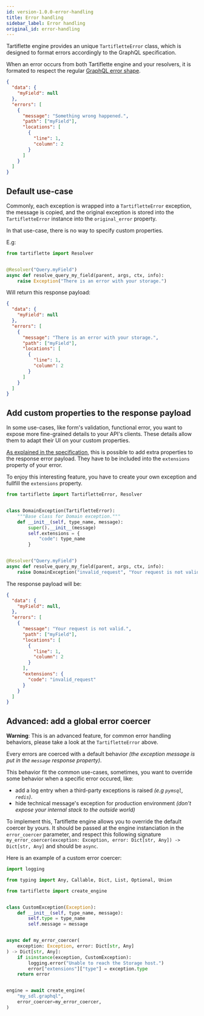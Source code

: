 ```yaml
---
id: version-1.0.0-error-handling
title: Error handling
sidebar_label: Error handling
original_id: error-handling
---
```


Tartiflette engine provides an unique `TartifletteError` class, which is designed to format errors accordingly to the GraphQL specification.

When an error occurs from both Tartiflette engine and your resolvers, it is formated to respect the regular [GraphQL error shape](https://graphql.github.io/graphql-spec/June2018/#sec-Errors).

```json
{
  "data": {
    "myField": null
  },
  "errors": [
    {
      "message": "Something wrong happened.",
      "path": ["myField"],
      "locations": [
        {
          "line": 1,
          "column": 2
        }
      ]
    }
  ]
}
```

## Default use-case

Commonly, each exception is wrapped into a `TartifletteError` exception, the message is copied, and the original exception is stored into the `TartifletteError` instance into the `original_error` property.

In that use-case, there is no way to specify custom properties.

E.g:
```python
from tartiflette import Resolver


@Resolver("Query.myField")
async def resolve_query_my_field(parent, args, ctx, info):
    raise Exception("There is an error with your storage.")
```

Will return this response payload:
```json
{
  "data": {
    "myField": null
  },
  "errors": [
    {
      "message": "There is an error with your storage.",
      "path": ["myField"],
      "locations": [
        {
          "line": 1,
          "column": 2
        }
      ]
    }
  ]
}
```

## Add custom properties to the response payload

In some use-cases, like form's validation, functional error, you want to expose more fine-grained details to your API's clients. These details allow them to adapt their UI on your custom properties.

[As explained in the specification](https://graphql.github.io/graphql-spec/June2018/#sec-Errors), this is possible to add extra properties to the response error payload. They have to be included into the `extensions` property of your error.

To enjoy this interesting feature, you have to create your own exception and fullfill the `extensions` property.

```python
from tartiflette import TartifletteError, Resolver


class DomainException(TartifletteError):
    """Base class for Domain exception."""
    def __init__(self, type_name, message):
        super().__init__(message)
        self.extensions = {
            "code": type_name
        }


@Resolver("Query.myField")
async def resolve_query_my_field(parent, args, ctx, info):
    raise DomainException("invalid_request", "Your request is not valid.")
```

The response payload will be:
```json
{
  "data": {
    "myField": null,
  },
  "errors": [
    {
      "message": "Your request is not valid.",
      "path": ["myField"],
      "locations": [
        {
          "line": 1,
          "column": 2
        }
      ],
      "extensions": {
        "code": "invalid_request"
      }
    }
  ]
}
```

## Advanced: add a global error coercer

**Warning**: This is an advanced feature, for common error handling behaviors, please take a look at the `TartifletteError` above.

Every errors are coerced with a default behavior _(the exception message is put in the `message` response property)_.

This behavior fit the common use-cases, sometimes, you want to override some behavior when a specific error occured, like:
* add a log entry when a third-party exceptions is raised _(e.g `pymsql`, `redis`)_.
* hide technical message's exception for production environment _(don't expose your internal stack to the outside world)_

To implement this, Tartiflette engine allows you to override the default coercer by yours. It should be passed at the engine instanciation in the `error_coercer` parameter, and respect this following signature `my_error_coercer(exception: Exception, error: Dict[str, Any]) -> Dict[str, Any]` and should be `async`.


Here is an example of a custom error coercer:
```python
import logging

from typing import Any, Callable, Dict, List, Optional, Union

from tartiflette import create_engine


class CustomException(Exception):
    def __init__(self, type_name, message):
        self.type = type_name
        self.message = message


async def my_error_coercer(
    exception: Exception, error: Dict[str, Any]
) -> Dict[str, Any]:
    if isinstance(exception, CustomException):
        logging.error("Unable to reach the Storage host.")
        error["extensions"]["type"] = exception.type
    return error


engine = await create_engine(
    "my_sdl.graphql",
    error_coercer=my_error_coercer,
)
```
